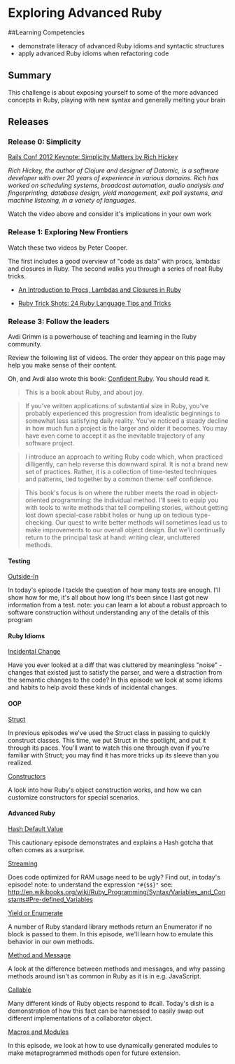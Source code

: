 # Exploring Advanced Ruby

##Learning Competencies

- demonstrate literacy of advanced Ruby idioms and syntactic structures
- apply advanced Ruby idioms when refactoring code

## Summary

This challenge is about exposing yourself to some of the more advanced concepts in Ruby, playing with new syntax and generally melting your brain

## Releases


### Release 0: Simplicity

[Rails Conf 2012 Keynote: Simplicity Matters by Rich Hickey](http://www.youtube.com/watch?v=rI8tNMsozo0)

*Rich Hickey, the author of Clojure and designer of Datomic, is a software developer with over 20 years of experience in various domains. Rich has worked on scheduling systems, broadcast automation, audio analysis and fingerprinting, database design, yield management, exit poll systems, and machine listening, in a variety of languages.*

Watch the video above and consider it's implications in your own work


### Release 1: Exploring New Frontiers

Watch these two videos by Peter Cooper.

The first includes a good overview of "code as data" with procs, lambdas and closures in Ruby. The second walks you through a series of neat Ruby tricks.


- [An Introduction to Procs, Lambdas and Closures in Ruby](http://www.youtube.com/watch?v=VBC-G6hahWA)

- [Ruby Trick Shots: 24 Ruby Language Tips and Tricks](http://www.youtube.com/watch?v=gIEMKOI_Y-4)


### Release 3: Follow the leaders

Avdi Grimm is a powerhouse of teaching and learning in the Ruby community.

Review the following list of videos.  The order they appear on this page may help you make sense of their content.

Oh, and Avdi also wrote this book: [Confident Ruby](https://www.dropbox.com/s/rcckja70nwn6q14/Confident%20Ruby.pdf).  You should read it.

> This is a book about Ruby, and about joy.

> If you've written applications of substantial size in Ruby, you've probably experienced this progression from idealistic beginnings to somewhat less satisfying daily reality. You've noticed a steady decline in how much fun a project is the larger and older it becomes. You may have even come to accept it as the inevitable trajectory of any software project.

> I introduce an approach to writing Ruby code which, when practiced dilligently, can help reverse this downward spiral. It is not a brand new set of practices. Rather, it is a collection of time-tested techniques and patterns, tied together by a common theme: self confidence.

> This book's focus is on where the rubber meets the road in object-oriented programming: the individual method. I'll seek to equip you with tools to write methods that tell compelling stories, without getting lost down special-case rabbit holes or hung up on tedious type-checking. Our quest to write better methods will sometimes lead us to make improvements to our overall object design. But we'll continually return to the principal task at hand: writing clear, uncluttered methods.


#### Testing

[Outside-In](http://www.rubytapas.com/episodes/120-Outside-In)

In today's episode I tackle the question of how many tests are enough. I'll show how for me, it's all about how long it's been since I last got new information from a test.
note: you can learn a lot about a robust approach to software construction without understanding any of the details of this program


#### Ruby Idioms

[Incidental Change](http://www.rubytapas.com/episodes/24-Incidental-Change)

Have you ever looked at a diff that was cluttered by meaningless "noise" - changes that existed just to satisfy the parser, and were a distraction from the semantic changes to the code? In this episode we look at some idioms and habits to help avoid these kinds of incidental changes.


#### OOP

[Struct](http://www.rubytapas.com/episodes/20-Struct)

In previous episodes we've used the Struct class in passing to quickly construct classes. This time, we put Struct in the spotlight, and put it through its paces. You'll want to watch this one through even if you're familiar with Struct; you may find it has more tricks up its sleeve than you realized.

[Constructors](http://www.rubytapas.com/episodes/7-Constructors)

A look into how Ruby's object construction works, and how we can customize constructors for special scenarios.


#### Advanced Ruby

[Hash Default Value](http://www.rubytapas.com/episodes/45-Hash-Default-Value)

This cautionary episode demonstrates and explains a Hash gotcha that often comes as a surprise.


[Streaming](http://www.rubytapas.com/episodes/42-Streaming)

Does code optimized for RAM usage need to be ugly? Find out, in today's episode!
note: to understand the expression `"#{$$}"` see: http://en.wikibooks.org/wiki/Ruby_Programming/Syntax/Variables_and_Constants#Pre-defined_Variables

[Yield or Enumerate](http://www.rubytapas.com/episodes/64-Yield-or-Enumerate)

A number of Ruby standard library methods return an Enumerator if no block is passed to them. In this episode, we'll learn how to emulate this behavior in our own methods.

[Method and Message](http://www.rubytapas.com/episodes/11-Method-and-Message)

A look at the difference between methods and messages, and why passing methods around isn't as common in Ruby as it is in e.g. JavaScript.

[Callable](http://www.rubytapas.com/episodes/35-Callable)

Many different kinds of Ruby objects respond to #call. Today's dish is a demonstration of how this fact can be harnessed to easily swap out different implementations of a collaborator object.

[Macros and Modules](http://www.rubytapas.com/episodes/27-Macros-and-Modules)

In this episode, we look at how to use dynamically generated modules to make metaprogrammed methods open for future extension.

